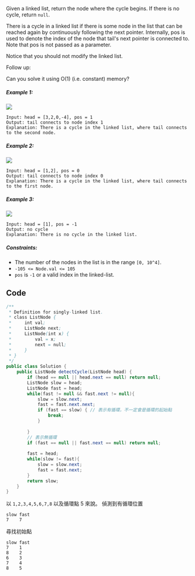Given a linked list, return the node where the cycle begins. If there is no cycle, return `null`.

There is a cycle in a linked list if there is some node in the list that can be reached again by continuously following the next pointer. Internally, pos is used to denote the index of the node that tail's next pointer is connected to. Note that pos is not passed as a parameter.

Notice that you should not modify the linked list.

Follow up:

Can you solve it using O(1) (i.e. constant) memory?

##### Example 1:
![](https://assets.leetcode.com/uploads/2018/12/07/circularlinkedlist.png)

```
Input: head = [3,2,0,-4], pos = 1
Output: tail connects to node index 1
Explanation: There is a cycle in the linked list, where tail connects to the second node.
```

##### Example 2:
![](https://assets.leetcode.com/uploads/2018/12/07/circularlinkedlist_test2.png)
```
Input: head = [1,2], pos = 0
Output: tail connects to node index 0
Explanation: There is a cycle in the linked list, where tail connects to the first node.
```
##### Example 3:
![](https://assets.leetcode.com/uploads/2018/12/07/circularlinkedlist_test3.png)
```
Input: head = [1], pos = -1
Output: no cycle
Explanation: There is no cycle in the linked list.
``` 

##### Constraints:

- The number of the nodes in the list is in the range `[0, 10^4]`.
- `-105 <= Node.val <= 105`
- `pos` is `-1` or a valid index in the linked-list.

## Code
```java
/**
 * Definition for singly-linked list.
 * class ListNode {
 *     int val;
 *     ListNode next;
 *     ListNode(int x) {
 *         val = x;
 *         next = null;
 *     }
 * }
 */
public class Solution {
    public ListNode detectCycle(ListNode head) {
        if (head == null || head.next == null) return null;
        ListNode slow = head;
        ListNode fast = head;
        while(fast != null && fast.next != null){
            slow = slow.next;
            fast = fast.next.next;
            if (fast == slow) { // 表示有循環，不一定會是循環的起始點
                break;
            }
            
        }
        // 表示無循環
        if (fast == null || fast.next == null) return null;
        
        fast = head;
        while(slow != fast){
            slow = slow.next;
            fast = fast.next;
        }
        return slow;
    }
}
```
以 `1,2,3,4,5,6,7,8` 以及循環點 5 來說。
偵測到有循環位置
```
slow fast
7    7
```
尋找初始點
```
slow fast
7    1
8    2
6    3
7    4
8    5
```
